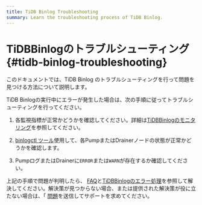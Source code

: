 ```yaml
---
title: TiDB Binlog Troubleshooting
summary: Learn the troubleshooting process of TiDB Binlog.
---
```


# TiDBBinlogのトラブルシューティング {#tidb-binlog-troubleshooting}

このドキュメントでは、TiDB Binlog のトラブルシューティングを行って問題を見つける方法について説明します。

TiDB Binlogの実行中にエラーが発生した場合は、次の手順に従ってトラブルシューティングを行ってください。

1.  各監視指標が正常かどうかを確認してください。詳細は[<a href="/tidb-binlog/monitor-tidb-binlog-cluster.md">TiDBBinlogのモニタリング</a>](/tidb-binlog/monitor-tidb-binlog-cluster.md)を参照してください。

2.  [<a href="/tidb-binlog/binlog-control.md">binlogctl ツール</a>](/tidb-binlog/binlog-control.md)使用して、各PumpまたはDrainerノードの状態が正常かどうかを確認します。

3.  PumpログまたはDrainerに`ERROR`または`WARN`が存在するか確認してください。

上記の手順で問題が判明したら、 [<a href="/tidb-binlog/tidb-binlog-faq.md">FAQ</a>](/tidb-binlog/tidb-binlog-faq.md)と[<a href="/tidb-binlog/handle-tidb-binlog-errors.md">TiDBBinlogのエラー処理</a>](/tidb-binlog/handle-tidb-binlog-errors.md)を参照して解決してください。解決策が見つからない場合、または提供された解決策が役に立たない場合は、「 [<a href="https://github.com/pingcap/tidb-binlog/issues">問題</a>](https://github.com/pingcap/tidb-binlog/issues)を送信してサポートを求めてください。
